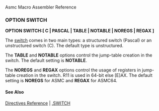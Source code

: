 Asmc Macro Assembler Reference

### OPTION SWITCH

**OPTION SWITCH:[ C | PASCAL | TABLE | NOTABLE | NOREGS | REGAX ]**

The [switch](dot_switch.md) comes in two main types: a structured switch (Pascal) or an unstructured switch (C). The default type is unstructured.

The **TABLE** and **NOTABLE** options control the jump-table creation in the switch. The default setting is **NOTABLE**.

The **NOREGS** and **REGAX** options control the usage of registers in jump-table creation in the switch. R11 is used in 64-bit else [E]AX. The default setting is **NOREGS** for ASMC and **REGAX** for ASMC64.

#### See Also

[Directives Reference](readme.md) | [.SWITCH](dot_switch.md)
